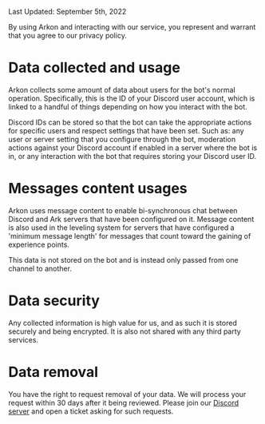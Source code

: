 Last Updated: September 5th, 2022

By using Arkon and interacting with our service, you represent and warrant that you agree to our privacy policy.

# Data collected and usage
Arkon collects some amount of data about users for the bot's normal operation. 
Specifically, this is the ID of your Discord user account, which is linked to a 
handful of things depending on how you interact with the bot.

Discord IDs can be stored so that the bot can take the appropriate actions for specific 
users and respect settings that have been set. Such as: any user or server setting that 
you configure through the bot, moderation actions against your Discord account if enabled 
in a server where the bot is in, or any interaction with the bot that requires storing your 
Discord user ID.

# Messages content usages
Arkon uses message content to enable bi-synchronous chat between Discord and Ark servers that 
have been configured on it. Message content is also used in the leveling system for servers that 
have configured a 'minimum message length' for messages that count toward the gaining of experience points.

This data is not stored on the bot and is instead only passed from one channel to another.

# Data security
Any collected information is high value for us, and as such it is stored securely and being encrypted. 
It is also not shared with any third party services.

# Data removal
You have the right to request removal of your data. We will process your request within 30 days after it being reviewed.
Please join our [Discord server](https://discord.gg/RaR3wR4MgY) and open a ticket asking for such requests.